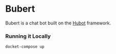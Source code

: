 # Bubert

Bubert is a chat bot built on the [Hubot][hubot] framework.

[hubot]: http://hubot.github.com

### Running it Locally

`docket-compose up`

